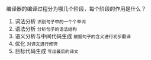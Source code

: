 编译器的编译过程分为哪几个阶段，每个阶段的作用是什么？

1. 词法分析 `识别句子中的一个个单词`
2. 语法分析 `分析句子的语法结构`
3. 语义分析与中间代码生成 `根据句子的含义进行初步翻译`
4. 优化 `对译文进行修饰`
5. 目标代码生成 `写出最后的译文`